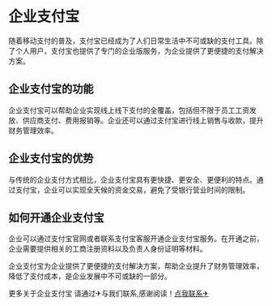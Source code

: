 # 企业支付宝

随着移动支付的普及，支付宝已经成为了人们日常生活中不可或缺的支付工具。除了个人用户，支付宝也提供了专门的企业版服务，为企业提供了更便捷的支付解决方案。

## 企业支付宝的功能

企业支付宝可以帮助企业实现线上线下支付的全覆盖，包括但不限于员工工资发放、供应商支付、费用报销等。企业还可以通过支付宝进行线上销售与收款，提升财务管理效率。

## 企业支付宝的优势

与传统的企业支付方式相比，企业支付宝具有更快捷、更安全、更便利的特点。通过支付宝，企业可以实现全天候的资金交易，避免了受银行营业时间的限制。

## 如何开通企业支付宝

企业可以通过支付宝官网或者联系支付宝客服开通企业支付宝服务。在开通之前，企业需要提供相关的工商注册资料以及负责人身份证明等材料。

企业支付宝为企业提供了更便捷的支付解决方案，帮助企业提升了财务管理效率，降低了支付成本，是企业发展中不可或缺的一部分。

更多关于企业支付宝 请通过✈与我们联系,感谢阅读！[点我联系✈](https://dl.G208.com)